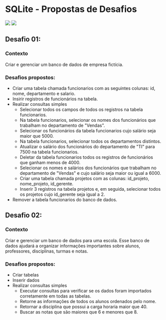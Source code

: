 # SQLite - Propostas de Desafios
<div>
  <img src="https://img.shields.io/badge/GIT-E44C30?style=for-the-badge&logo=git&logoColor=white"/>
  <img src= "https://img.shields.io/badge/SQLite-07405E?style=for-the-badge&logo=sqlite&logoColor=white">
</div>

## Desafio 01:

### Contexto
<p>
  Criar e gerenciar um banco de dados de empresa fictícia.
</p>

### Desafios propostos:
<ul>
  <li>Criar uma tabela chamada funcionarios com as seguintes colunas: id, nome, departamento e salario.</li>
  <li>Insirir registros de funcionários na tabela.</li>
  <li>Realizar consultas simples
    <ul>
      <li>Selecionar todos os campos de todos os registros na tabela funcionarios.</li>
      <li>Na tabela funcionarios, selecionar os nomes dos funcionários que trabalham no departamento de "Vendas".</li>
      <li>Selecionar os funcionários da tabela funcionarios cujo salário seja maior que 5000.</li>
      <li>Na tabela funcionarios, selecionar todos os departamentos distintos.</li>
      <li>Atualizar o salário dos funcionários do departamento de "TI" para 7500 na tabela funcionarios.</li>
      <li>Deletar da tabela funcionarios todos os registros de funcionários que ganham menos de 4000.</li>
      <li>Selecionar os nomes e salários dos funcionários que trabalham no departamento de "Vendas" e cujo salário seja maior ou igual a 6000.</li>
      <li>Criar uma tabela chamada projetos com as colunas: id_projeto, nome_projeto, id_gerente.</li>
      <li>Inserir 3 registros na tabela projetos e, em seguida, selecionar todos os projetos cujo id_gerente seja igual a 2.</li>
    </ul>
  </li>
  <li>Remover a tabela funcionarios do banco de dados.</li>
</ul>

## Desafio 02:

### Contexto
<p>
  Criar e gerenciar um banco de dados para uma escola. Esse banco de dados ajudará a organizar informações importantes sobre alunos, professores, disciplinas, turmas e notas.
</p>

### Desafios propostos:
<ul>
  <li>Criar tabelas</li>
  <li>Inserir dados</li>
  <li>Realizar consultas simples
    <ul>
      <li>Executar consultas para verificar se os dados foram importados corretamente em todas as tabelas.</li>
      <li>Retorne as informações de todos os alunos ordenados pelo nome.</li>
      <li>Retornar a disciplina que possui a carga horaria maior que 40.</li>
      <li>Buscar as notas que são maiores que 6 e menores que 8.</li>
    </ul>
  </li>
</ul>
